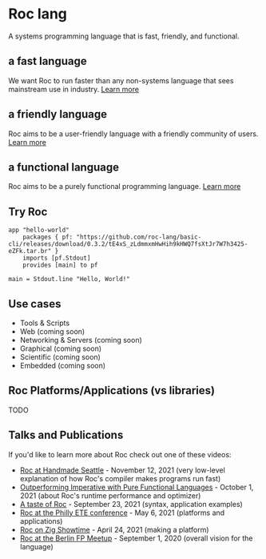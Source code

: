 <!--
The purpose of the Home page is to function as the first point of contact for all visitors. It should seamlessly connect people with the most suitable content for their immediate needs; it provides information at a high level of abstraction and guides visitors towards more relevant and detailed content within the site.

This page contains minimal content, so that visitors are able to quickly scan the page. It should not be cluttered or overwhelming. It should reflect Roc's goals (fast, friendly, functional) and values (welcoming community).
-->

# Roc lang

A systems programming language that is fast, friendly, and functional.

<section class="home-goals-container">
    <div class="home-goals-column">
      <h2 class="home-goals-title">a fast language</h2>
      <p class="home-goals-description">We want Roc to run faster than any non-systems language that sees mainstream use in industry. <a class="home-goals-learn-more" href="/design_goals_page.html#fast">Learn more</a></p>
    </div>
    <div class="home-goals-column">
      <h2 class="home-goals-title">a friendly language</h2>
      <p class="home-goals-description">Roc aims to be a user-friendly language with a friendly community of users. <a class="home-goals-learn-more" href="/design_goals_page.html#friendly">Learn more</a></p>
    </div>
    <div class="home-goals-column">
      <h2 class="home-goals-title">a functional language</h2>
      <p class="home-goals-description">Roc aims to be a purely functional programming language. <a class="home-goals-learn-more" href="/design_goals_page.html#functional">Learn more</a></p>
</section>

## Try Roc

<!-- WebREPL should go here, first impression -->

```roc
app "hello-world"
    packages { pf: "https://github.com/roc-lang/basic-cli/releases/download/0.3.2/tE4xS_zLdmmxmHwHih9kHWQ7fsXtJr7W7h3425-eZFk.tar.br" }
    imports [pf.Stdout]
    provides [main] to pf

main = Stdout.line "Hello, World!"
```

## Use cases

-   Tools & Scripts
-   Web (coming soon) <!-- richard starting on this -->
-   Networking & Servers (coming soon)
-   Graphical (coming soon)
-   Scientific (coming soon)
-   Embedded (coming soon)

## Roc Platforms/Applications (vs libraries)

<!--
provide explamation of platform/application abstraction versus libraries as common in most other languages as this is one of the most unique features of Roc
-->
TODO 

## Talks and Publications

If you'd like to learn more about Roc check out one of these videos:

*   [Roc at Handmade Seattle](https://media.handmade-seattle.com/roc-lang) - November 12, 2021 (very low-level explanation of how Roc's compiler makes programs run fast)
*   [Outperforming Imperative with Pure Functional Languages](https://youtu.be/vzfy4EKwG_Y) - October 1, 2021 (about Roc's runtime performance and optimizer)
*   [A taste of Roc](https://youtu.be/6qzWm_eoUXM) - September 23, 2021 (syntax, application examples)
*   [Roc at the Philly ETE conference](https://youtu.be/cpQwtwVKAfU?t=75) - May 6, 2021 (platforms and applications)
*   [Roc on Zig Showtime](https://youtu.be/FMyyYdFSOHA) - April 24, 2021 (making a platform)
*   [Roc at the Berlin FP Meetup](https://youtu.be/ZnYa99QoznE?t=4790) - September 1, 2020 (overall vision for the language)
